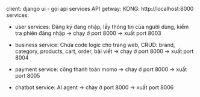 client: django ui - gọi api services 
API getway: KONG: http://localhost:8000
services: 
- user services: Đăng ký đang nhập, lấy thông tin của người dùng, kiểm tra phiên đăng nhập -> chạy ở port 8000 -> xuất port 8003
- business service: Chứa code logic cho trang web, CRUD: brand, category, products, cart, order, bài viết -> chạy ở port 8000 -> xuất port 8004

- payment service: công thanh toán momo -> chạy ở port 8000 -> xuất port 8005
- chatbot service: AI agent -> chạy ở port 8000 -> xuất port 8006
